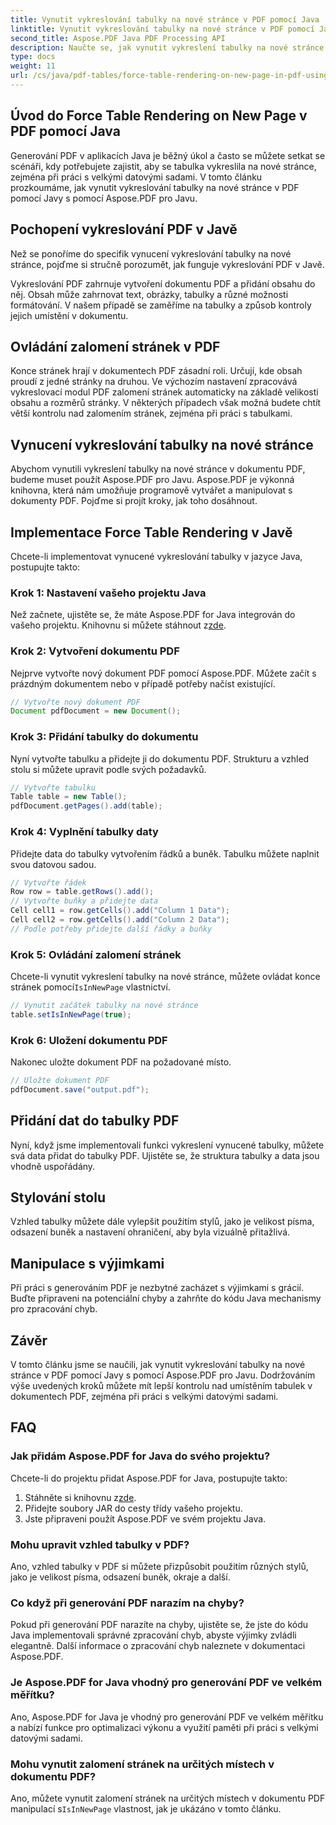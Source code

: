 ```yaml
---
title: Vynutit vykreslování tabulky na nové stránce v PDF pomocí Java
linktitle: Vynutit vykreslování tabulky na nové stránce v PDF pomocí Java
second_title: Aspose.PDF Java PDF Processing API
description: Naučte se, jak vynutit vykreslení tabulky na nové stránce v PDF pomocí Java s Aspose.PDF. Tento podrobný průvodce obsahuje zdrojový kód a odborné tipy pro přesné formátování dokumentu PDF.
type: docs
weight: 11
url: /cs/java/pdf-tables/force-table-rendering-on-new-page-in-pdf-using-java/
---
```


## Úvod do Force Table Rendering on New Page v PDF pomocí Java

Generování PDF v aplikacích Java je běžný úkol a často se můžete setkat se scénáři, kdy potřebujete zajistit, aby se tabulka vykreslila na nové stránce, zejména při práci s velkými datovými sadami. V tomto článku prozkoumáme, jak vynutit vykreslování tabulky na nové stránce v PDF pomocí Javy s pomocí Aspose.PDF pro Javu.

## Pochopení vykreslování PDF v Javě

Než se ponoříme do specifik vynucení vykreslování tabulky na nové stránce, pojďme si stručně porozumět, jak funguje vykreslování PDF v Javě.

Vykreslování PDF zahrnuje vytvoření dokumentu PDF a přidání obsahu do něj. Obsah může zahrnovat text, obrázky, tabulky a různé možnosti formátování. V našem případě se zaměříme na tabulky a způsob kontroly jejich umístění v dokumentu.

## Ovládání zalomení stránek v PDF

Konce stránek hrají v dokumentech PDF zásadní roli. Určují, kde obsah proudí z jedné stránky na druhou. Ve výchozím nastavení zpracovává vykreslovací modul PDF zalomení stránek automaticky na základě velikosti obsahu a rozměrů stránky. V některých případech však možná budete chtít větší kontrolu nad zalomením stránek, zejména při práci s tabulkami.

## Vynucení vykreslování tabulky na nové stránce

Abychom vynutili vykreslení tabulky na nové stránce v dokumentu PDF, budeme muset použít Aspose.PDF pro Javu. Aspose.PDF je výkonná knihovna, která nám umožňuje programově vytvářet a manipulovat s dokumenty PDF. Pojďme si projít kroky, jak toho dosáhnout.

## Implementace Force Table Rendering v Javě

Chcete-li implementovat vynucené vykreslování tabulky v jazyce Java, postupujte takto:

### Krok 1: Nastavení vašeho projektu Java

 Než začnete, ujistěte se, že máte Aspose.PDF for Java integrován do vašeho projektu. Knihovnu si můžete stáhnout z[zde](https://releases.aspose.com/pdf/java/).

### Krok 2: Vytvoření dokumentu PDF

Nejprve vytvořte nový dokument PDF pomocí Aspose.PDF. Můžete začít s prázdným dokumentem nebo v případě potřeby načíst existující.

```java
// Vytvořte nový dokument PDF
Document pdfDocument = new Document();
```

### Krok 3: Přidání tabulky do dokumentu

Nyní vytvořte tabulku a přidejte ji do dokumentu PDF. Strukturu a vzhled stolu si můžete upravit podle svých požadavků.

```java
// Vytvořte tabulku
Table table = new Table();
pdfDocument.getPages().add(table);
```

### Krok 4: Vyplnění tabulky daty

Přidejte data do tabulky vytvořením řádků a buněk. Tabulku můžete naplnit svou datovou sadou.

```java
// Vytvořte řádek
Row row = table.getRows().add();
// Vytvořte buňky a přidejte data
Cell cell1 = row.getCells().add("Column 1 Data");
Cell cell2 = row.getCells().add("Column 2 Data");
// Podle potřeby přidejte další řádky a buňky
```

### Krok 5: Ovládání zalomení stránek

 Chcete-li vynutit vykreslení tabulky na nové stránce, můžete ovládat konce stránek pomocí`IsInNewPage` vlastnictví.

```java
// Vynutit začátek tabulky na nové stránce
table.setIsInNewPage(true);
```

### Krok 6: Uložení dokumentu PDF

Nakonec uložte dokument PDF na požadované místo.

```java
// Uložte dokument PDF
pdfDocument.save("output.pdf");
```

## Přidání dat do tabulky PDF

Nyní, když jsme implementovali funkci vykreslení vynucené tabulky, můžete svá data přidat do tabulky PDF. Ujistěte se, že struktura tabulky a data jsou vhodně uspořádány.

## Stylování stolu

Vzhled tabulky můžete dále vylepšit použitím stylů, jako je velikost písma, odsazení buněk a nastavení ohraničení, aby byla vizuálně přitažlivá.

## Manipulace s výjimkami

Při práci s generováním PDF je nezbytné zacházet s výjimkami s grácií. Buďte připraveni na potenciální chyby a zahrňte do kódu Java mechanismy pro zpracování chyb.

## Závěr

V tomto článku jsme se naučili, jak vynutit vykreslování tabulky na nové stránce v PDF pomocí Javy s pomocí Aspose.PDF pro Javu. Dodržováním výše uvedených kroků můžete mít lepší kontrolu nad umístěním tabulek v dokumentech PDF, zejména při práci s velkými datovými sadami.

## FAQ

### Jak přidám Aspose.PDF for Java do svého projektu?

Chcete-li do projektu přidat Aspose.PDF for Java, postupujte takto:
1.  Stáhněte si knihovnu z[zde](https://releases.aspose.com/pdf/java/).
2. Přidejte soubory JAR do cesty třídy vašeho projektu.
3. Jste připraveni použít Aspose.PDF ve svém projektu Java.

### Mohu upravit vzhled tabulky v PDF?

Ano, vzhled tabulky v PDF si můžete přizpůsobit použitím různých stylů, jako je velikost písma, odsazení buněk, okraje a další.

### Co když při generování PDF narazím na chyby?

Pokud při generování PDF narazíte na chyby, ujistěte se, že jste do kódu Java implementovali správné zpracování chyb, abyste výjimky zvládli elegantně. Další informace o zpracování chyb naleznete v dokumentaci Aspose.PDF.

### Je Aspose.PDF for Java vhodný pro generování PDF ve velkém měřítku?

Ano, Aspose.PDF for Java je vhodný pro generování PDF ve velkém měřítku a nabízí funkce pro optimalizaci výkonu a využití paměti při práci s velkými datovými sadami.

### Mohu vynutit zalomení stránek na určitých místech v dokumentu PDF?

 Ano, můžete vynutit zalomení stránek na určitých místech v dokumentu PDF manipulací s`IsInNewPage` vlastnost, jak je ukázáno v tomto článku.